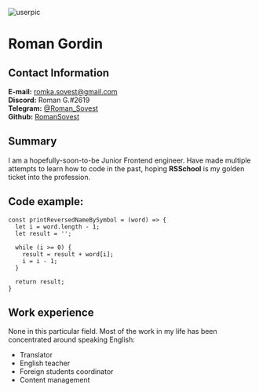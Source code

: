 ![userpic](https://live.staticflickr.com/65535/51750449843_90fde55efa_b.jpg "Me with a dog")

# Roman Gordin

## Contact Information
**E-mail:** [romka.sovest@gmail.com](mailto:romka.sovest@gmail.com)  
**Discord:** Roman G.#2619  
**Telegram:** [@Roman_Sovest](https://tlgg.ru/Roman_Sovest/)  
**Github:** [RomanSovest](https://github.com/RomanSovest/)

## Summary
I am a hopefully-soon-to-be Junior Frontend engineer. Have made multiple attempts to learn how to code in the past, hoping **RSSchool** is my golden ticket into the profession.

## Code example:
```
const printReversedNameBySymbol = (word) => {
  let i = word.length - 1;
  let result = '';

  while (i >= 0) {
    result = result + word[i];
    i = i - 1;
  }
  
  return result;
}
```
## Work experience
None in this particular field. Most of the work in my life has been concentrated around speaking English:  
- Translator
- English teacher
- Foreign students coordinator
- Content management